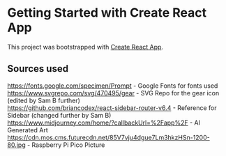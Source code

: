 # Getting Started with Create React App

This project was bootstrapped with [Create React App](https://github.com/facebook/create-react-app).

## Sources used

https://fonts.google.com/specimen/Prompt - Google Fonts for fonts used  
https://www.svgrepo.com/svg/470495/gear - SVG Repo for the gear icon (edited by Sam B further)  
https://github.com/briancodex/react-sidebar-router-v6.4 - Reference for Sidebar (changed further by Sam B)   
https://www.midjourney.com/home/?callbackUrl=%2Fapp%2F - AI Generated Art  
https://cdn.mos.cms.futurecdn.net/85V7vju4dgue7Lm3hkzHSn-1200-80.jpg - Raspberry Pi Pico Picture
